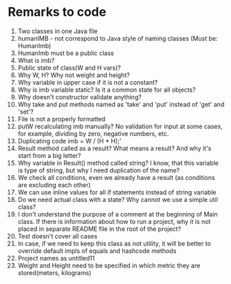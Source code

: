 # Remarks to code 

1. Two classes in one Java file
2. humanIMB - not correspond to Java style of naming classes (Must be: HumanImb)
3. HumanImb must be a public class
4. What is imb?
5. Public state of class(W and H vars)? 
6. Why W, H? Why not weight and height? 
7. Why variable in upper case if it is not a constant?
8. Why is imb variable static? Is it a common state for all objects?
9. Why doesn't constructor validate anything? 
10. Why take and put methods named as 'take' and 'put' instead of 'get' and 'set'?
11. File is not a properly formatted
12. putW recalculating imb manually? No validation for input at some cases, for example, dividing by zero, negative numbers, etc.
13. Duplicating code imb = W / (H * H);'
14. Result method called as a result? What means a result? And why it's start from a big letter?
15. Why variable in Result() method called string? I know, that this variable is type of string, but why I need duplication of the name?
16. We check all conditions, even we already have a result (as conditions are excluding each other) 
17. We can use inline values for all if statements instead of string variable
18. Do we need actual class with a state? Why cannot we use a simple util class?
19. I don't understand the purpose of a comment at the beginning of Main class. If there is information about how to run 
a project, why it is not placed in separate README file in the root of the project?
20. Test doesn't cover all cases 
21. In case, if we need to keep this class as not utility, it will be better to override default impls of equals and hashcode methods
22. Project names as untitled11
23. Weight and Height need to be specified in which metric they are stored(meters, kilograms)
